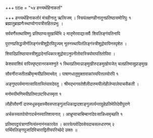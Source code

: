 +++
title = "५४ हन्त्यर्थहिनाकर्ता"

+++
हन्त्यर्थहिनाकर्तारं मंत्रहीनातु ऋत्विजम् । स्त्रियंलक्षणहीनातुनप्रतिष्ठासमोरिपुः १ ब्रह्मातुब्राह्मणैःस्थाप्योगायत्रीसहितःप्रभुः ।

सर्ववर्णैस्तथाविष्णुः प्रतिष्ठाप्यःसुखार्थिभि २ मातृभैरवाद्याःसर्वैः शिवलिङ्गंयतिनापि

पुराणप्रसिद्धजीर्णलिङ्गंस्त्रीशूद्रैरपिपूज्यम् नूतनस्थापितंलिङ्गंस्त्रीशूद्रोवापिनस्पृशेत ।

शिवादिप्रतिष्ठायास्त्रीशूद्रादेनाधिकारःशूद्रोवाऽनुपनीतोवास्त्रियोवापतितोपिवा ।

केशववाशिवं वापिस्पृष्ट्वानरकमश्नुते १ स्थिरप्रतिमाःप्राङ्मुखीरुदङमुखोयजेत् चलप्रतिमासुप्राङ्‌मुखः

सौवर्नीराजतीताम्रीमृन्मयीप्रतिमाभवेत् । पाषाणधातुमुक्तावाकांस्यपित्तलयोरपि १

अङ्गुष्ठपर्वमानात्सावितास्तिंयावदेवतु । श्रीमद्भागवतेशैलीदारुमयीलोहीलेप्यालेयाचसैकती ।

मनोमयीमणिमयीप्रतिमाऽष्टविधास्मृता १

लौहीसौवर्णी दारुमधूकवृक्षस्यैवसप्ताङ्गुलाधिकाद्वादशाङ्गुलपर्यन्ताग्रुहेप्रतिमेतिदेवीपुराणे

अर्चकस्यतपोयोगादर्चनस्यातिशायनात् । आभ्रूप्याचाबिम्बानांदेवःसान्निध्यमृच्छति १

प्रतिमापट्टयंत्राणांनित्यंस्नानंनकारयेत । कारयेत्पर्वदिवसेयदाचसलधारणम् २ पार्थिवलिङ्गपूजादिविचाराद्वितीयपरिच्छेदे उक्तः ॥
